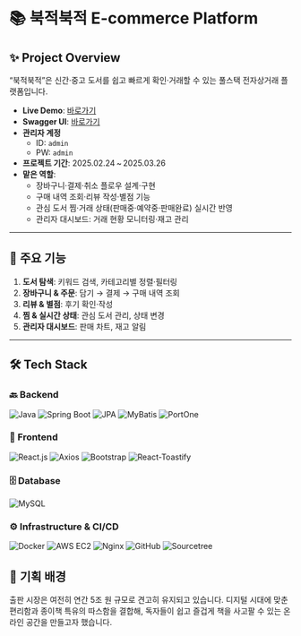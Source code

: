 # 📚 북적북적 E-commerce Platform

## ✨ Project Overview
“북적북적”은 신간·중고 도서를 쉽고 빠르게 확인·거래할 수 있는 풀스택 전자상거래 플랫폼입니다.

- **Live Demo**: [바로가기](http://52.79.159.149/)  
- **Swagger UI**: [바로가기](http://52.79.159.149:8080/swagger-ui/index.html)  
- **관리자 계정**  
  - ID: `admin`  
  - PW: `admin`  
- **프로젝트 기간**: 2025.02.24 ~ 2025.03.26  
- **맡은 역할**:  
  - 장바구니·결제·취소 플로우 설계·구현  
  - 구매 내역 조회·리뷰 작성·별점 기능  
  - 관심 도서 찜·거래 상태(판매중·예약중·판매완료) 실시간 반영  
  - 관리자 대시보드: 거래 현황 모니터링·재고 관리

---

## 🌟 주요 기능
1. **도서 탐색**: 키워드 검색, 카테고리별 정렬·필터링  
2. **장바구니 & 주문**: 담기 → 결제 → 구매 내역 조회  
3. **리뷰 & 별점**: 후기 확인·작성  
4. **찜 & 실시간 상태**: 관심 도서 관리, 상태 변경  
5. **관리자 대시보드**: 판매 차트, 재고 알림  

---

## 🛠️ Tech Stack

### 🔙 Backend
<p align="left">
  <img src="https://img.shields.io/static/v1?label=&message=Java&color=007396&style=flat-square" alt="Java" />
  <img src="https://img.shields.io/static/v1?label=&message=Spring%20Boot&color=6db33f&style=flat-square" alt="Spring Boot" />
  <img src="https://img.shields.io/static/v1?label=&message=JPA&color=6f5499&style=flat-square" alt="JPA" />
  <img src="https://img.shields.io/static/v1?label=&message=MyBatis&color=00963f&style=flat-square" alt="MyBatis" />
  <img src="https://img.shields.io/static/v1?label=&message=PortOne&color=343434&style=flat-square" alt="PortOne" />
</p>

### 🎨 Frontend
<p align="left">
  <img src="https://img.shields.io/static/v1?label=&message=React.js&color=61dafb&style=flat-square" alt="React.js" />
  <img src="https://img.shields.io/static/v1?label=&message=Axios&color=5a29e4&style=flat-square" alt="Axios" />
  <img src="https://img.shields.io/static/v1?label=&message=Bootstrap&color=7952b3&style=flat-square" alt="Bootstrap" />
  <img src="https://img.shields.io/static/v1?label=&message=React-Toastify&color=4fa94d&style=flat-square" alt="React-Toastify" />
</p>

### 🗄️ Database
<p align="left">
  <img src="https://img.shields.io/static/v1?label=&message=MySQL&color=4479a1&style=flat-square" alt="MySQL" />
</p>

### ⚙️ Infrastructure & CI/CD
<p align="left">
  <img src="https://img.shields.io/static/v1?label=&message=Docker&color=2496ed&style=flat-square" alt="Docker" />
  <img src="https://img.shields.io/static/v1?label=&message=AWS%20EC2&color=ff9900&style=flat-square" alt="AWS EC2" />
  <img src="https://img.shields.io/static/v1?label=&message=Nginx&color=009639&style=flat-square" alt="Nginx" />
  <img src="https://img.shields.io/static/v1?label=&message=GitHub&color=181717&style=flat-square" alt="GitHub" />
  <img src="https://img.shields.io/static/v1?label=&message=Sourcetree&color=0046ad&style=flat-square" alt="Sourcetree" />
</p>


## 🎯 기획 배경  

출판 시장은 여전히 연간 5조 원 규모로 견고히 유지되고 있습니다. 디지털 시대에 맞춘 편리함과 종이책 특유의 따스함을 결합해, 독자들이 쉽고 즐겁게 책을 사고팔 수 있는 온라인 공간을 만들고자 했습니다.  
